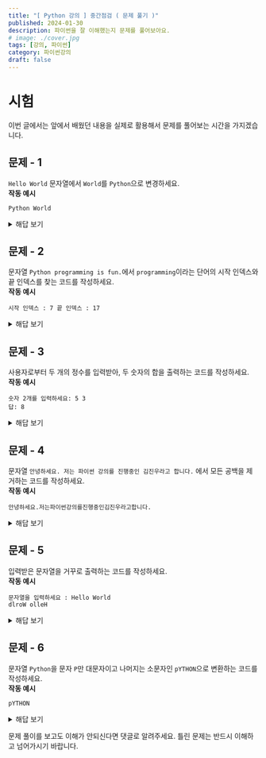 ```yaml
---
title: "[ Python 강의 ] 중간점검 ( 문제 풀기 )"
published: 2024-01-30
description: 파이썬을 잘 이해했는지 문제를 풀어보아요.
# image: ./cover.jpg
tags: [강의, 파이썬]
category: 파이썬강의
draft: false
---
```



# 시험
이번 글에서는 앞에서 배웠던 내용을 실제로 활용해서 문제를 풀어보는 시간을 가지겠습니다.


## 문제 - 1
`Hello World` 문자열에서 `World`를 `Python`으로 변경하세요.<br>
**작동 예시**
```
Python World
```
<details>
<summary>해답 보기</summary>
<div markdown="1">

### 모범 답안
```python
text = "Hello World"
new_text = text.replace("World", "Python")
print(new_text)
```
</div>
</details>

## 문제 - 2
문자열 `Python programming is fun.`에서 `programming`이라는 단어의 시작 인덱스와 끝 인덱스를 찾는 코드를 작성하세요.<br>
**작동 예시**
```
시작 인덱스 : 7 끝 인덱스 : 17
```
<details>
<summary>해답 보기</summary>
<div markdown="1">

### 모범 답안
```python
s = "Python programming is fun."
start_index = s.find("programming")
end_index = start_index + len("programming") - 1
print("시작 인덱스 : ", start_index, "끝 인덱스", end_index)
```
</div>
</details>

## 문제 - 3
사용자로부터 두 개의 정수를 입력받아, 두 숫자의 합을 출력하는 코드를 작성하세요.<br>
**작동 예시**
```
숫자 2개를 입력하세요: 5 3
답: 8
```
<details>
<summary>해답 보기</summary>
<div markdown="1">

### 모범 답안
```python
# 숫자 두 개를 입력받음
num1, num2 = map(int, input("숫자 2개를 입력하세요: ").split()) # 해당 문법을 쓰면 띄워쓰기가 있어도 숫자가 각각 분리됨.
product = num1 + num2
print("답:", product)
```
</div>
</details>

## 문제 - 4
문자열 `안녕하세요. 저는 파이썬 강의를 진행중인 김진우라고 합니다.` 에서 모든 공백을 제거하는 코드를 작성하세요.<br>
**작동 예시**
```
안녕하세요.저는파이썬강의를진행중인김진우라고합니다.
```
<details>
<summary>해답 보기</summary>
<div markdown="1">

### 모범 답안
```python
string = "안녕하세요. 저는 파이썬 강의를 진행중인 김진우라고 합니다."
string_no_spaces = string.replace(" ", "")
print(string_no_spaces)
```
</div>
</details>

## 문제 - 5
입력받은 문자열을 거꾸로 출력하는 코드를 작성하세요.<br>
**작동 예시**
```
문자열을 입력하세요 : Hello World
dlroW olleH
```
<details>
<summary>해답 보기</summary>
<div markdown="1">

### 모범 답안
```python
input_string = input("문자열을 입력하세요 : ")
reversed_string = input_string[::-1]
print(reversed_string)
```
</div>
</details>

## 문제 - 6
문자열 `Python`을 문자 `P`만 대문자이고 나머지는 소문자인 `pYTHON`으로 변환하는 코드를 작성하세요.<br>
**작동 예시**
```
pYTHON
```
<details>
<summary>해답 보기</summary>
<div markdown="1">

### 모범 답안
```python
original = "Python"
modified = original[0].lower() + original[1:].upper()
print(modified)
```
</div>
</details>

문제 풀이를 보고도 이해가 안되신다면 댓글로 알려주세요.
틀린 문제는 반드시 이해하고 넘어가시기 바랍니다.
